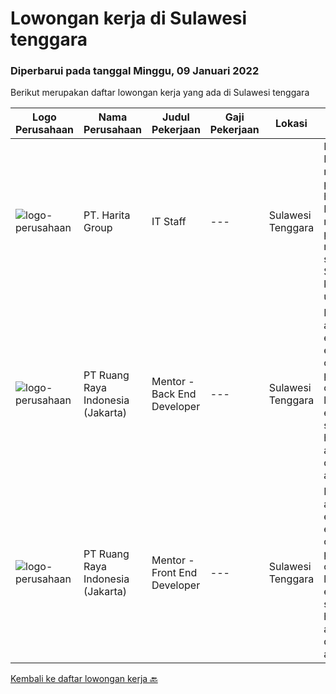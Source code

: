 
  # Lowongan kerja di Sulawesi tenggara

  ### Diperbarui pada tanggal Minggu, 09 Januari 2022

  Berikut merupakan daftar lowongan kerja yang ada di Sulawesi tenggara

  |Logo Perusahaan | Nama Perusahaan | Judul Pekerjaan | Gaji Pekerjaan | Lokasi | Deskripsi | Tanggal diunggah | Pranala |
  | -------------- | --------------- | --------------- | --------- | --------- | -------------- | ------- | ----------- |
  |![logo-perusahaan](https://image-service-cdn.seek.com.au/0e5eef6d2e8a37f780b33d25c761de42e1a8df49/ee4dce1061f3f616224767ad58cb2fc751b8d2dc)|PT. Harita Group|IT Staff|---|Sulawesi Tenggara|Kualifikasi: Mampu menyelesaikan permasalahan hardware Mampu menyelesaikan permasalahan network dan system admin Support kebutuhan user di site...|Senin, 20 Desember 2021|https://www.jobstreet.co.id/id/job/it-staff-3727497?token=0~8685dc91-ea3e-43bd-8904-01d1b5026283&sectionRank=1&jobId=jobstreet-id-job-3727497|
|![logo-perusahaan](https://image-service-cdn.seek.com.au/7eee59ea5934120f389dd02961ddcb6b62946481/ee4dce1061f3f616224767ad58cb2fc751b8d2dc)|PT Ruang Raya Indonesia (Jakarta)|Mentor - Back End Developer|---|Sulawesi Tenggara|Ruangguru is a tech-enabled education company that provides a one-stop learning experience for students to have better access to quality content and...|Selasa, 28 Desember 2021|https://www.jobstreet.co.id/id/job/mentor-back-end-developer-1030053009?token=0~8685dc91-ea3e-43bd-8904-01d1b5026283&sectionRank=2&jobId=jobstreet-id-job-1030053009|
|![logo-perusahaan](https://image-service-cdn.seek.com.au/7eee59ea5934120f389dd02961ddcb6b62946481/ee4dce1061f3f616224767ad58cb2fc751b8d2dc)|PT Ruang Raya Indonesia (Jakarta)|Mentor - Front End Developer|---|Sulawesi Tenggara|Ruangguru is a tech-enabled education company that provides a one-stop learning experience for students to have better access to quality content and...|Selasa, 28 Desember 2021|https://www.jobstreet.co.id/id/job/mentor-front-end-developer-1030052998?token=0~8685dc91-ea3e-43bd-8904-01d1b5026283&sectionRank=3&jobId=jobstreet-id-job-1030052998|


  [Kembali ke daftar lowongan kerja 🔙](../README.md#daftar-lowongan-kerja)
  